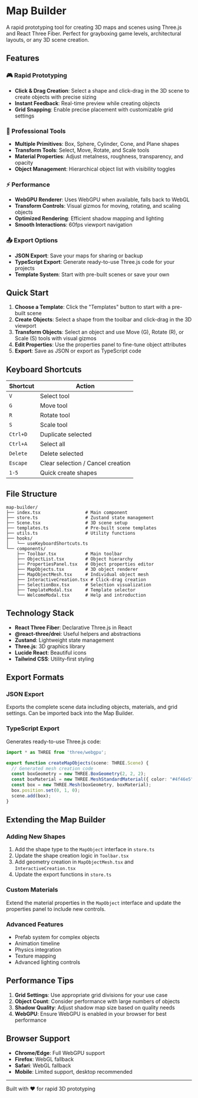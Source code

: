 # Map Builder

A rapid prototyping tool for creating 3D maps and scenes using Three.js and React Three Fiber. Perfect for grayboxing game levels, architectural layouts, or any 3D scene creation.

## Features

### 🎮 Rapid Prototyping
- **Click & Drag Creation**: Select a shape and click-drag in the 3D scene to create objects with precise sizing
- **Instant Feedback**: Real-time preview while creating objects
- **Grid Snapping**: Enable precise placement with customizable grid settings

### 🔧 Professional Tools
- **Multiple Primitives**: Box, Sphere, Cylinder, Cone, and Plane shapes
- **Transform Tools**: Select, Move, Rotate, and Scale tools
- **Material Properties**: Adjust metalness, roughness, transparency, and opacity
- **Object Management**: Hierarchical object list with visibility toggles

### ⚡ Performance
- **WebGPU Renderer**: Uses WebGPU when available, falls back to WebGL
- **Transform Controls**: Visual gizmos for moving, rotating, and scaling objects
- **Optimized Rendering**: Efficient shadow mapping and lighting
- **Smooth Interactions**: 60fps viewport navigation

### 📤 Export Options
- **JSON Export**: Save your maps for sharing or backup
- **TypeScript Export**: Generate ready-to-use Three.js code for your projects
- **Template System**: Start with pre-built scenes or save your own

## Quick Start

1. **Choose a Template**: Click the "Templates" button to start with a pre-built scene
2. **Create Objects**: Select a shape from the toolbar and click-drag in the 3D viewport
3. **Transform Objects**: Select an object and use Move (G), Rotate (R), or Scale (S) tools with visual gizmos
4. **Edit Properties**: Use the properties panel to fine-tune object attributes
5. **Export**: Save as JSON or export as TypeScript code

## Keyboard Shortcuts

| Shortcut | Action |
|----------|--------|
| `V` | Select tool |
| `G` | Move tool |
| `R` | Rotate tool |
| `S` | Scale tool |
| `Ctrl+D` | Duplicate selected |
| `Ctrl+A` | Select all |
| `Delete` | Delete selected |
| `Escape` | Clear selection / Cancel creation |
| `1-5` | Quick create shapes |

## File Structure

```
map-builder/
├── index.tsx                 # Main component
├── store.ts                  # Zustand state management
├── Scene.tsx                 # 3D scene setup
├── templates.ts              # Pre-built scene templates
├── utils.ts                  # Utility functions
├── hooks/
│   └── useKeyboardShortcuts.ts
└── components/
    ├── Toolbar.tsx           # Main toolbar
    ├── ObjectList.tsx        # Object hierarchy
    ├── PropertiesPanel.tsx   # Object properties editor
    ├── MapObjects.tsx        # 3D object renderer
    ├── MapObjectMesh.tsx     # Individual object mesh
    ├── InteractiveCreation.tsx # Click-drag creation
    ├── SelectionBox.tsx      # Selection visualization
    ├── TemplateModal.tsx     # Template selector
    └── WelcomeModal.tsx      # Help and introduction
```

## Technology Stack

- **React Three Fiber**: Declarative Three.js in React
- **@react-three/drei**: Useful helpers and abstractions
- **Zustand**: Lightweight state management
- **Three.js**: 3D graphics library
- **Lucide React**: Beautiful icons
- **Tailwind CSS**: Utility-first styling

## Export Formats

### JSON Export
Exports the complete scene data including objects, materials, and grid settings. Can be imported back into the Map Builder.

### TypeScript Export
Generates ready-to-use Three.js code:

```typescript
import * as THREE from 'three/webgpu';

export function createMapObjects(scene: THREE.Scene) {
  // Generated mesh creation code
  const boxGeometry = new THREE.BoxGeometry(2, 2, 2);
  const boxMaterial = new THREE.MeshStandardMaterial({ color: "#4f46e5" });
  const box = new THREE.Mesh(boxGeometry, boxMaterial);
  box.position.set(0, 1, 0);
  scene.add(box);
}
```

## Extending the Map Builder

### Adding New Shapes
1. Add the shape type to the `MapObject` interface in `store.ts`
2. Update the shape creation logic in `Toolbar.tsx`
3. Add geometry creation in `MapObjectMesh.tsx` and `InteractiveCreation.tsx`
4. Update the export functions in `store.ts`

### Custom Materials
Extend the material properties in the `MapObject` interface and update the properties panel to include new controls.

### Advanced Features
- Prefab system for complex objects
- Animation timeline
- Physics integration
- Texture mapping
- Advanced lighting controls

## Performance Tips

1. **Grid Settings**: Use appropriate grid divisions for your use case
2. **Object Count**: Consider performance with large numbers of objects
3. **Shadow Quality**: Adjust shadow map size based on quality needs
4. **WebGPU**: Ensure WebGPU is enabled in your browser for best performance

## Browser Support

- **Chrome/Edge**: Full WebGPU support
- **Firefox**: WebGL fallback
- **Safari**: WebGL fallback
- **Mobile**: Limited support, desktop recommended

---

Built with ❤️ for rapid 3D prototyping
